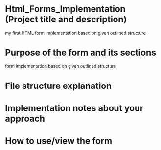 # Html_Forms_Implementation (Project title and description)
my first HTML form implementation based on given outlined structure

# Purpose of the form and its sections
form implementation based on given outlined structure


# File structure explanation
# Implementation notes about your approach
# How to use/view the form
